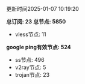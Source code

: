 更新时间2025-01-07 10:19:20

**总订阅: 23**
**总节点: 5850**
- vless节点: 11

**google ping有效节点: 524**
- ss节点: 496
- v2ray节点: 5
- trojan节点: 23
